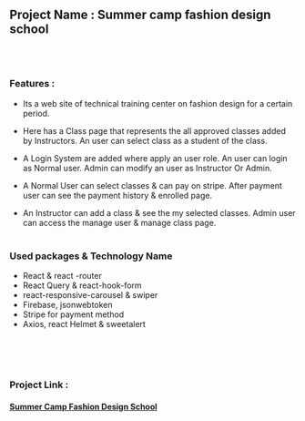  
## Project Name : Summer camp fashion design school <br><br><br>  

### Features : 
- Its a web site of technical training center on fashion design for a certain period.<br>

- Here has a Class page that represents the all approved classes  added by Instructors. An user can select class as a student of the class.<br>

- A Login System are added where apply an user role. An user can login as Normal user. Admin can modify an user as Instructor Or Admin.

- A Normal User can select classes & can pay on stripe. After payment user can see the payment history & enrolled page.  

- An Instructor can add a class & see the my selected classes. Admin user can access the manage user & manage class page.<br> <br>      
### Used packages & Technology Name
- React & react -router
- React Query & react-hook-form
- react-responsive-carousel & swiper
- Firebase, jsonwebtoken
- Stripe for payment method
- Axios, react Helmet & sweetalert

<br><br><br>
### Project Link :   

#### [Summer Camp Fashion Design School](https://fashion-design-auth.web.app/) 